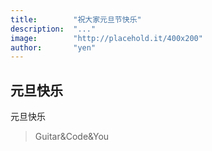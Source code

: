 ```yaml
---
title:        "祝大家元旦节快乐"
description:  "..."
image:        "http://placehold.it/400x200"
author:       "yen"
---
```


元旦快乐
---
元旦快乐





>Guitar&Code&You 

